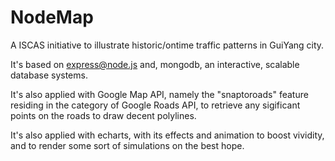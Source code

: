# NodeMap
A ISCAS initiative to illustrate historic/ontime traffic patterns in GuiYang city.

It's based on express@node.js and, mongodb, an interactive, scalable database systems.

It's also applied with Google Map API, namely the "snaptoroads" feature residing in the category of Google Roads API, 
to retrieve any sigificant points on the roads to draw decent polylines.

It's also applied with echarts, with its effects and animation to boost vividity, and to render some sort of simulations on the best hope.
